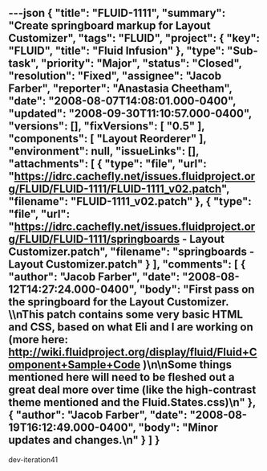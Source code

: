 ---json
{
  "title": "FLUID-1111",
  "summary": "Create springboard markup for Layout Customizer",
  "tags": "FLUID",
  "project": {
    "key": "FLUID",
    "title": "Fluid Infusion"
  },
  "type": "Sub-task",
  "priority": "Major",
  "status": "Closed",
  "resolution": "Fixed",
  "assignee": "Jacob Farber",
  "reporter": "Anastasia Cheetham",
  "date": "2008-08-07T14:08:01.000-0400",
  "updated": "2008-09-30T11:10:57.000-0400",
  "versions": [],
  "fixVersions": [
    "0.5"
  ],
  "components": [
    "Layout Reorderer"
  ],
  "environment": null,
  "issueLinks": [],
  "attachments": [
    {
      "type": "file",
      "url": "https://idrc.cachefly.net/issues.fluidproject.org/FLUID/FLUID-1111/FLUID-1111_v02.patch",
      "filename": "FLUID-1111_v02.patch"
    },
    {
      "type": "file",
      "url": "https://idrc.cachefly.net/issues.fluidproject.org/FLUID/FLUID-1111/springboards - Layout Customizer.patch",
      "filename": "springboards - Layout Customizer.patch"
    }
  ],
  "comments": [
    {
      "author": "Jacob Farber",
      "date": "2008-08-12T14:27:24.000-0400",
      "body": "First pass on the springboard for the Layout Customizer. \\\nThis patch contains some very basic HTML and CSS, based on what Eli and I are working on (more here: <http://wiki.fluidproject.org/display/fluid/Fluid+Component+Sample+Code> )\n\nSome things mentioned here will need to be fleshed out a great deal more over time (like the high-contrast theme mentioned and the Fluid.States.css)\n"
    },
    {
      "author": "Jacob Farber",
      "date": "2008-08-19T16:12:49.000-0400",
      "body": "Minor updates and changes.\n"
    }
  ]
}
---
dev-iteration41

        